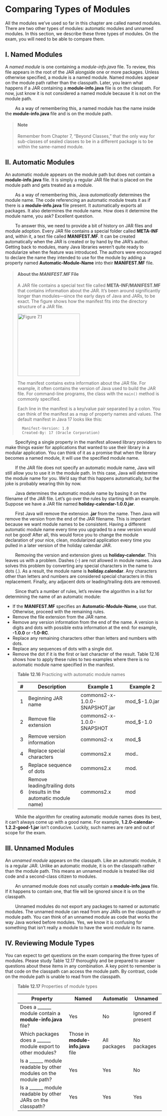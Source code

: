 # Comparing Types of Modules

All the modules we’ve used so far in this chapter are called named modules. There are
two other types of modules: automatic modules and unnamed modules. In this section, 
we describe these three types of modules. On the exam, you will need to be able to
compare them.

## I. Named Modules
A _named module_ is one containing a _module-info.java_ file. To review, this file appears in
the root of the JAR alongside one or more packages. Unless otherwise specified, a module
is a named module. Named modules appear on the module path rather than the classpath.
Later, you learn what happens if a JAR containing a **module-info.java** file is on the
classpath. For now, just know it is not considered a named module because it is not on the
module path. <br />

&emsp;&emsp;
As a way of remembering this, a named module has the name inside the
**module-info.java** file and is on the module path.

> #### Note
> Remember from Chapter 7, “Beyond Classes,” that the only way for sub-classes 
of sealed classes to be in a different package is to be within the
same-named module.

## II. Automatic Modules
An automatic module appears on the module path but does not contain a
**module-info.java** file. It is simply a regular JAR file that is placed on the module path
and gets treated as a module. <br />

&emsp;&emsp;
As a way of remembering this, Java _automatically_ determines the module name. The code
referencing an automatic module treats it as if there is a **module-info.java** file present. It
automatically exports all packages. It also determines the module name. How does it determine 
the module name, you ask? Excellent question. <br />

&emsp;&emsp;
To answer this, we need to provide a bit of history on JAR files and module adoption.
Every JAR file contains a special folder called **META-INF** and, within it, a text file called
**MANIFEST.MF**. It can be created automatically when the JAR is created or by hand by the
JAR’s author. Getting back to modules, many Java libraries weren’t quite ready to 
modularize when the feature was introduced. The authors were encouraged to declare the name they
intended to use for the module by adding a property named **Automatic-Module-Name** into
their **MANIFEST.MF** file.

> #### About the _MANIFEST.MF_ File
> A JAR file contains a special text file called **META-INF/MANIFEST.MF** that contains
information about the JAR. It’s been around significantly longer than modules—since the
early days of Java and JARs, to be exact. The figure shows how the manifest fits into the
directory structure of a JAR file.
> 
> <img src="https://github.com/khoahd7621/oracle-certified-professional-java-se-17-practice/blob/main/images/chapter12/unit7/figure7.1.png" alt="Figure 7.1" width="200" />
> 
> The manifest contains extra information about the JAR file. For example, it often contains
the version of Java used to build the JAR file. For command-line programs, the class with
the `main()` method is commonly specified.
> 
> Each line in the manifest is a key/value pair separated by a colon. You can think of the
manifest as a map of property names and values. The default manifest in Java 17 looks
like this:
> ```
>   Manifest-Version: 1.0
>   Created-By: 17 (Oracle Corporation)
> ```

&emsp;&emsp;
Specifying a single property in the manifest allowed library providers to make things
easier for applications that wanted to use their library in a modular application. You can
think of it as a promise that when the library becomes a named module, it will use the 
specified module name. <br />

&emsp;&emsp;
If the JAR file does not specify an automatic module name, Java will still allow you to use
it in the module path. In this case, Java will determine the module name for you. We’d say
that this happens automatically, but the joke is probably wearing thin by now. <br />

&emsp;&emsp;
Java determines the automatic module name by basing it on the filename of the JAR
file. Let’s go over the rules by starting with an example. Suppose we have a JAR file named
**holiday-calendar-1.0.0.jar**. <br />

&emsp;&emsp;
First Java will remove the extension **.jar** from the name. Then Java will remove the version 
from the end of the JAR filename. This is important because we want module names to
be consistent. Having a different automatic module name every time you upgraded to a new
version would not be good! After all, this would force you to change the module declaration
of your nice, clean, modularized application every time you pulled in a later version of the
holiday calendar JAR. <br />

&emsp;&emsp;
Removing the version and extension gives us **holiday-calendar**. This leaves us with
a problem. Dashes (-) are not allowed in module names. Java solves this problem by
converting any special characters in the name to dots (.). As a result, the module name
is **holiday.calendar**. Any characters other than letters and numbers are considered
special characters in this replacement. Finally, any adjacent dots or leading/trailing dots
are removed. <br />

&emsp;&emsp;
Since that’s a number of rules, let’s review the algorithm in a list for determining the name
of an automatic module:
- If the **MANIFEST.MF** specifies an **Automatic-Module-Name**, use that. Otherwise, proceed 
with the remaining rules.
- Remove the file extension from the JAR name.
- Remove any version information from the end of the name. A version is digits and dots
with possible extra information at the end: for example, **-1.0.0** or **-1.0-RC**.
- Replace any remaining characters other than letters and numbers with dots.
- Replace any sequences of dots with a single dot.
- Remove the dot if it is the first or last character of the result.
Table 12.16 shows how to apply these rules to two examples where there is no automatic
module name specified in the manifest.

> **Table 12.16** Practicing with automatic module names
> 
> |#|Description|Example 1|Example 2|
> |---|---|---|---|
> |1 |Beginning JAR name |commons2-x-1.0.0-SNAPSHOT.jar |mod_$-1.0.jar|
> |2 |Remove file extension |commons2-x-1.0.0-SNAPSHOT |mod_$-1.0|
> |3 |Remove version information |commons2-x |mod_$|
> |4 |Replace special characters |commons2.x |mod..|
> |5 |Replace sequence of dots |commons2.x |mod.|
> |6 |Remove leading/trailing dots (results in the automatic module name) |commons2.x |mod|

&emsp;&emsp;
While the algorithm for creating automatic module names does its best, it can’t always
come up with a good name. For example, **1.2.0-calendar-1.2.2-good-1.jar** isn’t conducive. 
Luckily, such names are rare and out of scope for the exam.

## III. Unnamed Modules
An _unnamed module_ appears on the classpath. Like an automatic module, it is a regular
JAR. Unlike an automatic module, it is on the classpath rather than the module path. This
means an unnamed module is treated like old code and a second-class citizen to modules. <br />

&emsp;&emsp;
An unnamed module does not usually contain a **module-info.java** file. If it happens to
contain one, that file will be ignored since it is on the classpath. <br />

&emsp;&emsp;
Unnamed modules do not export any packages to named or automatic modules. The
unnamed module can read from any JARs on the classpath or module path. You can think of
an unnamed module as code that works the way Java worked before modules. Yes, we know
it is confusing for something that isn’t really a module to have the word _module_ in its name.

## IV. Reviewing Module Types
You can expect to get questions on the exam comparing the three types of modules. Please
study Table 12.17 thoroughly and be prepared to answer questions about these items in any
combination. A key point to remember is that code on the classpath can access the module
path. By contrast, code on the module path is unable to read from the classpath.

> **Table 12.17** Properties of module types
> 
> |Property|Named|Automatic|Unnamed|
> |---|---|---|---|
> |Does a ______ module contain a **module-info.java** file? |Yes |No |Ignored if present|
> |Which packages does a ______ module export to other modules?|Those in **module-info.java** file |All packages |No packages|
> |Is a ______ module readable by other modules on the module path? |Yes |Yes |No|
> |Is a ______ module readable by other JARs on the classpath? |Yes |Yes |Yes|
